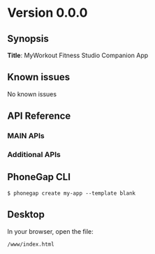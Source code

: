 # Version 0.0.0

## Synopsis
**Title**: MyWorkout Fitness Studio Companion App

## Known issues

No known issues

## API Reference

### MAIN APIs

### Additional APIs

## PhoneGap CLI

    $ phonegap create my-app --template blank

## Desktop

In your browser, open the file:

    /www/index.html